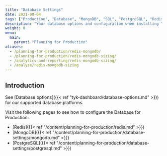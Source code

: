 ```yaml
---
title: "Database Settings"
date: 2021-08-04
tags: ["Production", "Database", "MongoDB", "SQL", "PostgreSQL", "Redis"]
description: "Your database options and configuration when installing Tyk in a production environment"
weight: 0
menu:
  main:
    parent: "Planning for Production"
aliases:
  - /planning-for-production/redis-mongodb/
  - /planning-for-production/redis-mongodb-sizing/
  - /analytics-and-reporting/redis-mongodb-sizing/
  - /analyse/redis-mongodb-sizing
---
```


## Introduction

See [Database options]({{< ref "tyk-dashboard/database-options.md" >}}) for our supported database platforms.

Visit the following pages to see how to configure the Database for Production:
* [Redis]({{< ref "/content/planning-for-production/redis.md" >}})
* [MongoDB]({{< ref "/content/planning-for-production/database-settings/mongodb.md" >}})
* [PostgreSQL]({{< ref "/content/planning-for-production/database-settings/postgresql.md" >}})
